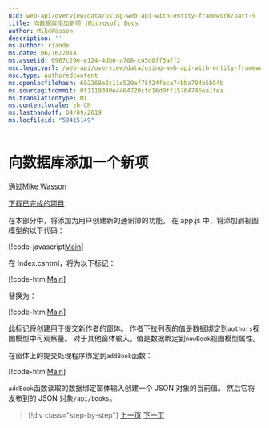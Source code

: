 ```yaml
---
uid: web-api/overview/data/using-web-api-with-entity-framework/part-9
title: 向数据库添加新项 |Microsoft Docs
author: MikeWasson
description: ''
ms.author: riande
ms.date: 06/16/2014
ms.assetid: 0967c29e-e124-4db0-a788-c45d0ff5aff2
msc.legacyurl: /web-api/overview/data/using-web-api-with-entity-framework/part-9
msc.type: authoredcontent
ms.openlocfilehash: 692269a2c11e529af78f24feca74bba704b5b54b
ms.sourcegitcommit: 0f1119340e4464720cfd16d0ff15764746ea1fea
ms.translationtype: MT
ms.contentlocale: zh-CN
ms.lasthandoff: 04/09/2019
ms.locfileid: "59415149"
---
```

# <a name="add-a-new-item-to-the-database"></a>向数据库添加一个新项

通过[Mike Wasson](https://github.com/MikeWasson)

[下载已完成的项目](https://github.com/MikeWasson/BookService)

在本部分中，将添加为用户创建新的通讯簿的功能。 在 app.js 中，将添加到视图模型的以下代码：

[!code-javascript[Main](part-9/samples/sample1.js)]

在 Index.cshtml，将为以下标记：

[!code-html[Main](part-9/samples/sample2.html)]

替换为：

[!code-html[Main](part-9/samples/sample3.html)]

此标记将创建用于提交新作者的窗体。 作者下拉列表的值是数据绑定到`authors`视图模型中可观察量。 对于其他窗体输入，值是数据绑定到`newBook`视图模型属性。

在窗体上的提交处理程序绑定到`addBook`函数：

[!code-html[Main](part-9/samples/sample4.html)]

`addBook`函数读取的数据绑定窗体输入创建一个 JSON 对象的当前值。 然后它将发布到的 JSON 对象`/api/books`。

> [!div class="step-by-step"]
> [上一页](part-8.md)
> [下一页](part-10.md)
